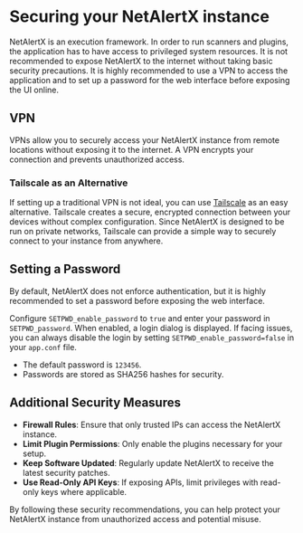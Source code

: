 # Securing your NetAlertX instance

NetAlertX is an execution framework. In order to run scanners and plugins, the application has to have access to privileged system resources. It is not recommended to expose NetAlertX to the internet without taking basic security precautions. It is highly recommended to use a VPN to access the application and to set up a password for the web interface before exposing the UI online.

## VPN

VPNs allow you to securely access your NetAlertX instance from remote locations without exposing it to the internet. A VPN encrypts your connection and prevents unauthorized access.

### Tailscale as an Alternative

If setting up a traditional VPN is not ideal, you can use [Tailscale](https://tailscale.com/) as an easy alternative. Tailscale creates a secure, encrypted connection between your devices without complex configuration. Since NetAlertX is designed to be run on private networks, Tailscale can provide a simple way to securely connect to your instance from anywhere.

## Setting a Password

By default, NetAlertX does not enforce authentication, but it is highly recommended to set a password before exposing the web interface.

Configure `SETPWD_enable_password` to `true` and enter your password in `SETPWD_password`. When enabled, a login dialog is displayed. If facing issues, you can always disable the login by setting `SETPWD_enable_password=false` in your `app.conf` file.

- The default password is `123456`.  
- Passwords are stored as SHA256 hashes for security.  

## Additional Security Measures

- **Firewall Rules**: Ensure that only trusted IPs can access the NetAlertX instance.  
- **Limit Plugin Permissions**: Only enable the plugins necessary for your setup.  
- **Keep Software Updated**: Regularly update NetAlertX to receive the latest security patches.  
- **Use Read-Only API Keys**: If exposing APIs, limit privileges with read-only keys where applicable.  

By following these security recommendations, you can help protect your NetAlertX instance from unauthorized access and potential misuse.

